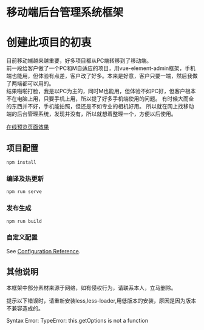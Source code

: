 # 移动端后台管理系统框架

# 创建此项目的初衷
目前移动端越来越重要，好多项目都从PC端转移到了移动端。  
前一段给客户做了一个PC和M自适应的项目，用vue-element-admin框架，手机端也能用，但体验有点差，客户改了好多。本来是好意，客户只要一端，然后我做了两端都可以用的。  
结果啪啪打脸，我是以PC为主的，同时M也能用，但体验不如PC好，但客户根本不在电脑上用，只要手机上用，所以提了好多手机端使用的问题。
有时候大而全的东西并不好，手机能拍照，但还是不如专业的相机好用。
所以就在网上找移动端的后台管理系统，发现并没有，所以就想着整理一个，方便以后使用。


[在线预览页面效果](https://htmlpreview.github.io/?https://github.com/zhupengfeivip/vue-mobile-login-demo1/master/public/login1.html)


## 项目配置
```
npm install
```

### 编译及热更新
```
npm run serve
```

### 发布生成
```
npm run build
```

### 自定义配置
See [Configuration Reference](https://cli.vuejs.org/config/).


## 其他说明

本框架中部分素材来源于网络，如有侵权行为，请联系本人，立马删除。


提示以下错误时，请重新安装less,less-loader,用低版本的安装，原因是因为版本不兼容造成的。

 Syntax Error: TypeError: this.getOptions is not a function
